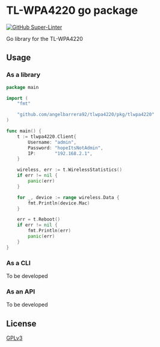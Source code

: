 # TL-WPA4220 go package

[![GitHub Super-Linter](https://github.com/angelbarrera92/tlwpa4220/workflows/Lint%20Code%20Base/badge.svg)](https://github.com/marketplace/actions/super-linter)

Go library for the TL-WPA4220

## Usage

### As a library

```go
package main

import (
    "fmt"

    "github.com/angelbarrera92/tlwpa4220/pkg/tlwpa4220"
)

func main() {
    t := tlwpa4220.Client{
        Username: "admin",
        Password: "hopeItsNotAdmin",
        IP:       "192.168.2.1",
    }

    wireless, err := t.WirelessStatistics()
    if err != nil {
        panic(err)
    }

    for _, device := range wireless.Data {
        fmt.Println(device.Mac)
    }

    err = t.Reboot()
    if err != nil {
        fmt.Println(err)
        panic(err)
    }
}
```

### As a CLI

To be developed

### As an API

To be developed

## License

[GPLv3](LICENSE)
